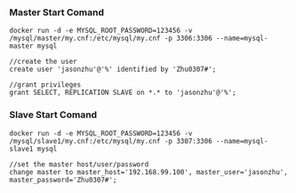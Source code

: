 ### Master Start Comand

	docker run -d -e MYSQL_ROOT_PASSWORD=123456 -v /mysql/master/my.cnf:/etc/mysql/my.cnf -p 3306:3306 --name=mysql-master mysql
	
	//create the user
	create user 'jasonzhu'@'%' identified by 'Zhu0307#'; 

	//grant privileges
	grant SELECT, REPLICATION SLAVE on *.* to 'jasonzhu'@'%';
### Slave Start Comand
	docker run -d -e MYSQL_ROOT_PASSWORD=123456 -v /mysql/slave1/my.cnf:/etc/mysql/my.cnf -p 3307:3306 --name=mysql-slave1 mysql

	//set the master host/user/password
	change master to master_host='192.168.99.100', master_user='jasonzhu', master_password='Zhu0307#';